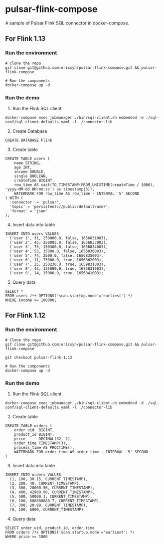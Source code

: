 # pulsar-flink-compose

A sample of Pulsar Flink SQL connector in docker-compose.

## For Flink 1.13

### Run the environment

```
# Clone the repo
git clone git@github.com:ericsyh/pulsar-flink-compose.git && pulsar-flink-compose

# Run the components
docker-compose up -d
```

###  Run the demo

1. Run the Flink SQL client

```
docker-compose exec jobmanager ./bin/sql-client.sh embedded -e ./sql-conf/sql-client-defaults.yaml -l ./connector-lib
```

2. Create Database

```
CREATE DATABASE Flink
```

3. Create table

```
CREATE TABLE users (
    name STRING,
    age INT,
    income DOUBLE,
    single BOOLEAN,
    createTime BIGINT,
    row_time AS cast(TO_TIMESTAMP(FROM_UNIXTIME(createTime / 1000), 'yyyy-MM-dd HH:mm:ss') as timestamp(3)),
    WATERMARK FOR row_time AS row_time - INTERVAL '5' SECOND
) WITH (
  'connector' = 'pulsar',
  'topic' = 'persistent://public/default/user',
  'format' = 'json'
);
```

4. Insert data into table

```
INSERT INTO users VALUES 
  ('user 1', 31, 250000.0, false, 1656831003),
  ('user 2', 45, 250003.0, false, 1656833003),
  ('user 3', 73, 150300.0, false, 1656834003),
  ('user 4', 53, 35000.0, false, 1656836003),
  ('user 5', 74, 2500.0, false, 1656835003),
  ('user 6', 11, 75000.0, true, 1656862003),
  ('user 7', 25, 250230.0, true, 1659831003),
  ('user 8', 43, 135000.0, true, 1653831003),
  ('user 9', 14, 15000.0, true, 1656841003);
```

5. Query data

```
SELECT * 
FROM users /*+ OPTIONS('scan.startup.mode'='earliest') */
WHERE income >= 100000;
```

## For Flink 1.12

### Run the environment

```
# Clone the repo
git clone git@github.com:ericsyh/pulsar-flink-compose.git && pulsar-flink-compose

git checkout pulsar-flink-1.12

# Run the components
docker-compose up -d
```


###  Run the demo

1. Run the Flink SQL client

```
docker-compose exec jobmanager ./bin/sql-client.sh embedded -d ./sql-conf/sql-client-defaults.yaml -l ./connector-lib
```

2. Create table

```
CREATE TABLE orders (
    order_uid  BIGINT,
    product_id BIGINT,
    price      DECIMAL(32, 2),
    order_time TIMESTAMP(3),
    process_time AS PROCTIME(),
    WATERMARK FOR order_time AS order_time - INTERVAL '5' SECOND
)
```

3. Insert data into table

```
INSERT INTO orders VALUES
  (1, 100, 30.15, CURRENT_TIMESTAMP),
  (2, 200, 40, CURRENT_TIMESTAMP),
  (3, 300, 28000.56, CURRENT_TIMESTAMP),
  (4, 400, 42960.90, CURRENT_TIMESTAMP),
  (5, 500, 50000.1, CURRENT_TIMESTAMP),
  (6, 100, 688888888.7, CURRENT_TIMESTAMP),
  (7, 300, 20.99, CURRENT_TIMESTAMP),
  (8, 100, 6000, CURRENT_TIMESTAMP)
```

4. Query data

```
SELECT order_uid, product_id, order_time
FROM orders /*+ OPTIONS('scan.startup.mode'='earliest') */
WHERE price >= 1000
```